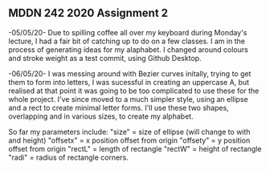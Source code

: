 ## MDDN 242 2020 Assignment 2

-05/05/20-
Due to spilling coffee all over my keyboard during Monday's lecture, I had a fair bit of catching up to do on a few classes. I am in the process of generating ideas for my alaphabet. I changed around colours and stroke weight as a test commit, using Github Desktop.

-06/05/20-
I was messing around with Bezier curves initally, trying to get them to form into letters, I was sucessful in creating an uppercase A, but realised at that point it was going to be too complicated to use these for the whole project. I've since moved to a much simpler style, using an ellipse and a rect to create minimal letter forms. I'll use these two shapes, overlapping and in various sizes, to create my alphabet.

So far my parameters include:
  "size"    = size of ellipse (will change to with and height)
  "offsetx" = x position offset from origin
  "offsety" = y position offset from origin
  "rectL"   = length of rectangle
  "rectW"   = height of rectangle
  "radi"    = radius of rectangle corners.
